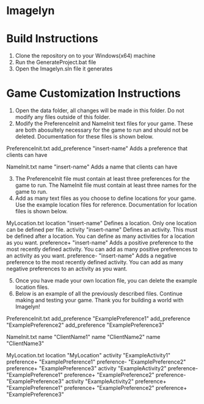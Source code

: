 # Imagelyn

# Build Instructions
1) Clone the repository on to your Windows(x64) machine
2) Run the GenerateProject.bat file
3) Open the Imagelyn.sln file it generates

# Game Customization Instructions
1) Open the data folder, all changes will be made in this folder. Do not modify any files outside of this folder.
2) Modify the PreferenceInit and NameInit text files for your game. These are both abosultely necessary for the game to run and should not be deleted. Documentation for these files is shown below.

PreferenceInit.txt
    add_preference "insert-name"
        Adds a preference that clients can have

NameInit.txt
    name "insert-name"
        Adds a name that clients can have

3) The PreferenceInit file must contain at least three preferences for the game to run. The NameInit file must contain at least three names for the game to run.
4) Add as many text files as you choose to define locations for your game. Use the example location files for reference. Documentation for location files is shown below.

MyLocation.txt
    location "insert-name"
        Defines a location. Only one location can be defined per file.
    activity "insert-name"
        Defines an activity. This must be defined after a location. You can define as many activities for a location as you want.
    preference+ "insert-name"
        Adds a positive preference to the most recently defined activity. You can add as many positive preferences to an activity as you want.
    preference- "insert-name"
        Adds a negative preference to the most recently defined activity. You can add as many negative preferences to an activity as you want.

5) Once you have made your own location file, you can delete the example location files.
6) Below is an example of all the previously described files. Continue making and testing your game. Thank you for building a world with Imagelyn!

PreferenceInit.txt
    add_preference "ExamplePreference1"
    add_preference "ExamplePreference2"
    add_preference "ExamplePreference3"

NameInit.txt
    name "ClientName1"
    name "ClientName2"
    name "ClientName3"

MyLocation.txt
    location "MyLocation"
        activity "ExampleActivity1"
            preference+ "ExamplePreference1"
            preference- "ExamplePreference2"
            preference+ "ExamplePreference3"
        activity "ExampleActivity2"
            preference- "ExamplePreference1"
            preference+ "ExamplePreference2"
            preference- "ExamplePreference3"
        activity "ExampleActivity2"
            preference+ "ExamplePreference1"
            preference+ "ExamplePreference2"
            preference+ "ExamplePreference3"
